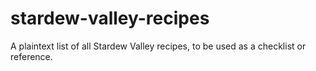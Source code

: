 # stardew-valley-recipes
A plaintext list of all Stardew Valley recipes, to be used as a checklist or reference. 
